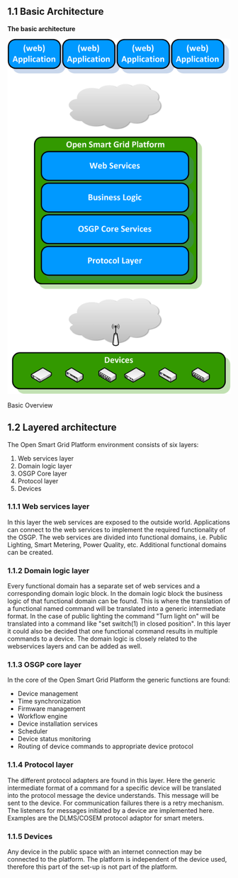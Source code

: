 ## 1.1 Basic Architecture

**The basic architecture**

 ![alt ](basic-architecture.png)

Basic Overview

## 1.2 Layered architecture

The Open Smart Grid Platform environment consists of six layers:

1. Web services layer
2. Domain logic layer
3. OSGP Core layer
4. Protocol layer
5. Devices

### 1.1.1 Web services layer

In this layer the web services are exposed to the outside world. Applications can connect to the web services to implement the required functionality of the OSGP. The web services are divided into functional domains, i.e. Public Lighting, Smart Metering, Power Quality, etc. Additional functional domains can be created.

### 1.1.2 Domain logic layer

Every functional domain has a separate set of web services and a corresponding domain logic block. In the domain logic block the business logic of that functional domain can be found. This is where the translation of a functional named command will be translated into a generic intermediate format. In the case of public lighting the command "Turn light on" will be translated into a command like "set switch(1) in closed position". In this layer it could also be decided that one functional command results in multiple commands to a device. The domain logic is closely related to the webservices layers and can be added as well.

### 1.1.3 OSGP core layer

In the core of the Open Smart Grid Platform the generic functions are found:

- Device management
- Time synchronization
- Firmware management
- Workflow engine
- Device installation services
- Scheduler
- Device status monitoring
- Routing of device commands to appropriate device protocol

### 1.1.4 Protocol layer

The different protocol adapters are found in this layer. Here the generic intermediate format of a command for a specific device will be translated into the protocol message the device understands. This message will be sent to the device. For communication failures there is a retry mechanism. The listeners for messages initiated by a device are implemented here. Examples are the DLMS/COSEM protocol adaptor for smart meters.

### 1.1.5 Devices

Any device in the public space with an internet connection may be connected to the platform. The platform is independent of the device used, therefore this part of the set-up is not part of the platform.